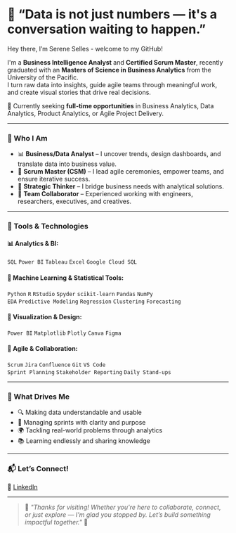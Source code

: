 # 🌟 “Data is not just numbers — it's a conversation waiting to happen.”  

Hey there, I’m Serene Selles - welcome to my GitHub!

I'm a **Business Intelligence Analyst** and **Certified Scrum Master**, recently graduated with an **Masters of Science in Business Analytics** from the University of the Pacific.  
I turn raw data into insights, guide agile teams through meaningful work, and create visual stories that drive real decisions.

📌 Currently seeking **full-time opportunities** in Business Analytics, Data Analytics, Product Analytics, or Agile Project Delivery.

---

### 💼 Who I Am

- 📊 **Business/Data Analyst** – I uncover trends, design dashboards, and translate data into business value.  
- 🧠 **Scrum Master (CSM)** – I lead agile ceremonies, empower teams, and ensure iterative success.  
- 🎯 **Strategic Thinker** – I bridge business needs with analytical solutions.  
- 🤝 **Team Collaborator** – Experienced working with engineers, researchers, executives, and creatives.  

---

### 🔧 Tools & Technologies

#### 📊 Analytics & BI:
`SQL` `Power BI` `Tableau` `Excel` `Google Cloud SQL`

#### 🧠 Machine Learning & Statistical Tools:
`Python` `R` `RStudio` `Spyder` `scikit-learn` `Pandas` `NumPy`  
`EDA` `Predictive Modeling` `Regression` `Clustering` `Forecasting`

#### 🎨 Visualization & Design:
`Power BI` `Matplotlib` `Plotly` `Canva` `Figma`

#### 🚀 Agile & Collaboration:
`Scrum` `Jira` `Confluence` `Git` `VS Code`  
`Sprint Planning` `Stakeholder Reporting` `Daily Stand-ups`

---

### 🌱 What Drives Me

- 🔍 Making data understandable and usable  
- 🧭 Managing sprints with clarity and purpose  
- 🌍 Tackling real-world problems through analytics  
- 📚 Learning endlessly and sharing knowledge  

---

### 📬 Let’s Connect!

💼 [LinkedIn](https://www.linkedin.com/serenecelles)  

---

> 💬 *"Thanks for visiting! Whether you're here to collaborate, connect, or just explore — I’m glad you stopped by. Let’s build something impactful together."* 🚀
